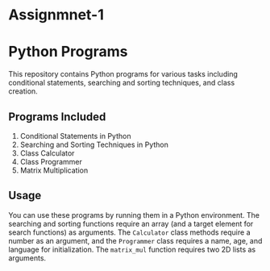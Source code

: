 # Assignmnet-1

# Python Programs

This repository contains Python programs for various tasks including conditional statements, searching and sorting techniques, and class creation.

## Programs Included

1. Conditional Statements in Python
2. Searching and Sorting Techniques in Python
3. Class Calculator
4. Class Programmer
5. Matrix Multiplication

## Usage

You can use these programs by running them in a Python environment. The searching and sorting functions require an array (and a target element for search functions) as arguments. The `Calculator` class methods require a number as an argument, and the `Programmer` class requires a name, age, and language for initialization. The `matrix_mul` function requires two 2D lists as arguments.
